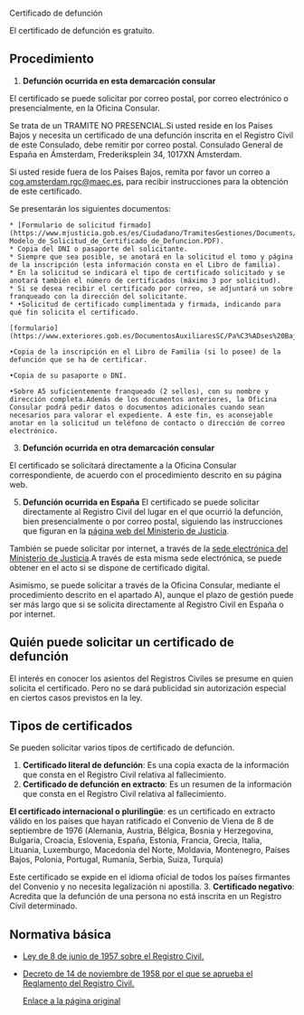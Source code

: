  Certificado de defunción

  El certificado de defunción es gratuito.

 Procedimiento
-------------

 1. **Defunción ocurrida en esta demarcación consular** 

 El certificado se puede solicitar por correo postal, por correo electrónico o presencialmente, en la Oficina Consular.

 Se trata de un TRAMITE NO PRESENCIAL.Si usted reside en los Países Bajos y necesita un certificado de una defunción inscrita en el Registro Civil de este Consulado, debe remitir por correo postal. Consulado General de España en Ámsterdam, Frederiksplein 34, 1017XN Ámsterdam.

Si usted reside fuera de los Países Bajos, remita por favor un correo a cog.amsterdam.rgc@maec.es, para recibir instrucciones para la obtención de este certificado.

 Se presentarán los siguientes documentos:


	* [Formulario de solicitud firmado](https://www.mjusticia.gob.es/es/Ciudadano/TramitesGestiones/Documents/1292428235694-Modelo_de_Solicitud_de_Certificado_de_Defuncion.PDF).
	* Copia del DNI o pasaporte del solicitante.
	* Siempre que sea posible, se anotará en la solicitud el tomo y página de la inscripción (esta información consta en el Libro de familia).
	* En la solicitud se indicará el tipo de certificado solicitado y se anotará también el número de certificados (máximo 3 por solicitud).
	* Si se desea recibir el certificado por correo, se adjuntará un sobre franqueado con la dirección del solicitante.
	* •Solicitud de certificado cumplimentada y firmada, indicando para qué fin solicita el certificado.
	
	[formulario](https://www.exteriores.gob.es/DocumentosAuxiliaresSC/Pa%C3%ADses%20Bajos/AMSTERDAM%20%28C%29/Solicitud%20Certificado%20de%20Defunci%C3%B3n.pdf)
	
	•Copia de la inscripción en el Libro de Familia (si lo posee) de la defunción que se ha de certificar.
	
	•Copia de su pasaporte o DNI.
	
	•Sobre A5 suficientemente franqueado (2 sellos), con su nombre y dirección completa.Además de los documentos anteriores, la Oficina Consular podrá pedir datos o documentos adicionales cuando sean necesarios para valorar el expediente. A este fin, es aconsejable anotar en la solicitud un teléfono de contacto o dirección de correo electrónico.
  
3. **Defunción ocurrida en otra demarcación consular** 

 El certificado se solicitará directamente a la Oficina Consular correspondiente, de acuerdo con el procedimiento descrito en su página web.
  
5. **Defunción ocurrida en España**  El certificado se puede solicitar directamente al Registro Civil del lugar en el que ocurrió la defunción, bien presencialmente o por correo postal, siguiendo las instrucciones que figuran en la [página web del Ministerio de Justicia](https://www.mjusticia.gob.es/es/ciudadania/tramites/certificado-defuncion). 

  También se puede solicitar por internet, a través de la [sede electrónica del Ministerio de Justicia](https://sede.mjusticia.gob.es/es/tramites/certificado-defuncion).A través de esta misma sede electrónica, se puede obtener en el acto si se dispone de certificado digital. 

 Asimismo, se puede solicitar a través de la Oficina Consular, mediante el procedimiento descrito en el apartado A), aunque el plazo de gestión puede ser más largo que si se solicita directamente al Registro Civil en España o por internet.

 Quién puede solicitar un certificado de defunción
-------------------------------------------------

 El interés en conocer los asientos del Registros Civiles se presume en quien solicita el certificado. Pero no se dará publicidad sin autorización especial en ciertos casos previstos en la ley.

 Tipos de certificados
---------------------

 Se pueden solicitar varios tipos de certificado de defunción.

 1. **Certificado literal de defunción**: Es una copia exacta de la información que consta en el Registro Civil relativa al fallecimiento.
2. **Certificado de defunción en extracto**: Es un resumen de la información que consta en el Registro Civil relativa al fallecimiento. 

  **El certificado internacional o plurilingüe**: es un certificado en extracto válido en los países que hayan ratificado el Convenio de Viena de 8 de septiembre de 1976 (Alemania, Austria, Bélgica, Bosnia y Herzegovina, Bulgaria, Croacia, Eslovenia, España, Estonia, Francia, Grecia, Italia, Lituania, Luxemburgo, Macedonia del Norte, Moldavia, Montenegro, Países Bajos, Polonia, Portugal, Rumanía, Serbia, Suiza, Turquía) 

 Este certificado se expide en el idioma oficial de todos los países firmantes del Convenio y no necesita legalización ni apostilla.
3. **Certificado negativo**: Acredita que la defunción de una persona no está inscrita en un Registro Civil determinado.

 Normativa básica
----------------

 * [Ley de 8 de junio de 1957 sobre el Registro Civil.](https://www.boe.es/buscar/act.php?id=BOE-A-1957-7537)
* [Decreto de 14 de noviembre de 1958 por el que se aprueba el Reglamento del Registro Civil.](https://www.boe.es/buscar/act.php?id=BOE-A-1958-18486)

  [Enlace a la página original](https://www.exteriores.gob.es/Consulados/amsterdam/es/ServiciosConsulares/Paginas/index.aspx?scco=Pa%C3%ADses+Bajos&scd=9&scca=Certificados&scs=Certificado%20de%20defunci%C3%B3n)